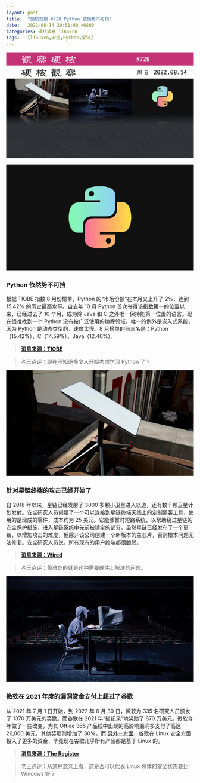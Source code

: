 ```yaml
---
layout: post
title:	"硬核观察 #728 Python 依然势不可挡"
date:	2022-08-14 20:51:00 +0800 
categories:	硬核观察 linuxcn 
tags:	[linuxcn,安全,Python,星链]
---
```



![](/Asserts/Images/album/202208/14/205038bk8c2313x722x7z0.jpg)


![](/Asserts/Images/album/202208/14/205048t4qlx61w6qi2g77m.jpg)


### Python 依然势不可挡


根据 TIOBE 指数 8 月份榜单，Python 的“市场份额”在本月又上升了 2%，达到 15.42% 的历史最高水平。自去年 10 月 Python 首次夺得该指数第一的位置以来，已经过去了 10 个月，成为除 Java 和 C 之外唯一保持能第一位置的语言。现在很难找到一个 Python 没有被广泛使用的编程领域。唯一的例外是嵌入式系统，因为 Python 是动态类型的，速度太慢。8 月榜单的前三名是：Python（15.42%）、C（14.59%）、Java（12.40%）。



> 
> **[消息来源：TIOBE](https://www.tiobe.com/tiobe-index/)**
> 
> 
> 



> 
> 老王点评：现在不知道多少人开始考虑学习 Python 了？
> 
> 
> 


![](/Asserts/Images/album/202208/14/205104gqeaelnrlaxywq4v.jpg)


### 针对星链终端的攻击已经开始了


自 2018 年以来，星链已经发射了 3000 多颗小卫星进入轨道，还有数千颗卫星计划发射。安全研究人员创建了一个可以连接到星链终端天线上的定制黑客工具，使用的是现成的零件，成本约为 25 美元。它能够暂时短路系统，以帮助绕过星链的安全保护措施，进入星链系统中先前被锁定的部分。虽然星链已经发布了一个更新，以增加攻击的难度，但除非该公司创建一个新版本的主芯片，否则根本问题无法修复。安全研究人员说，所有现有的用户终端都很脆弱。



> 
> **[消息来源：Wired](https://www.wired.com/story/starlink-internet-dish-hack/)**
> 
> 
> 



> 
> 老王点评：最难办的就是这种需要硬件上解决的问题。
> 
> 
> 


![](/Asserts/Images/album/202208/14/205120h9ca6j06xj0q9qz1.jpg)


### 微软在 2021 年度的漏洞赏金支付上超过了谷歌


从 2021 年 7 月 1 日开始，到 2022 年 6 月 30 日，微软为 335 名研究人员颁发了 1370 万美元的奖励。而谷歌在 2021 年“破纪录”地奖励了 870 万美元。微软今年做了一些改变，为其 Office 365 产品线中出现的高影响漏洞多支付了高达 26,000 美元，其他奖项则增加了 30%。而 [另外一方面](https://www.theregister.com/2022/08/10/google_bug_bounty_boss/)，谷歌在 Linux 安全方面投入了更多的资金，毕竟现在谷歌几乎所有产品都是基于 Linux 的。



> 
> **[消息来源：The Register](https://www.theregister.com/2022/08/12/microsoft_bug_bounty/)**
> 
> 
> 



> 
> 老王点评：从某种意义上看，这是否可以代表 Linux 总体的安全状态要比 Windows 好？
> 
> 
>
